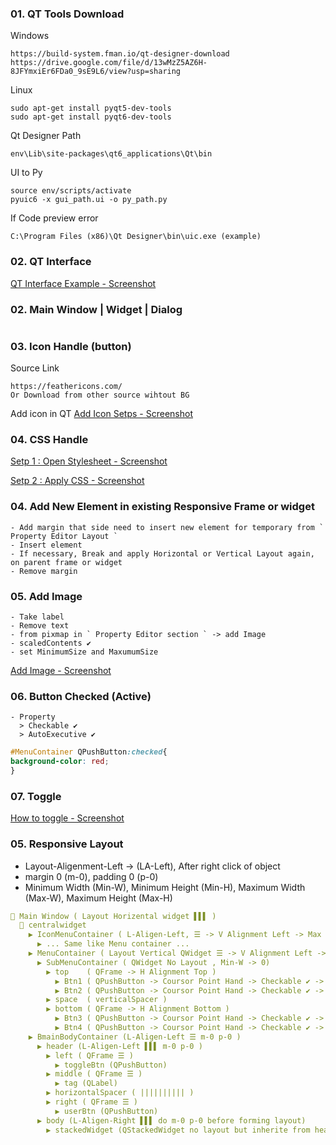 ### 01. QT Tools Download
Windows
```
https://build-system.fman.io/qt-designer-download
https://drive.google.com/file/d/13wMzZ5AZ6H-8JFYmxiEr6FDa0_9sE9L6/view?usp=sharing
```
Linux
```
sudo apt-get install pyqt5-dev-tools
sudo apt-get install pyqt6-dev-tools
```
Qt Designer Path
```
env\Lib\site-packages\qt6_applications\Qt\bin
```
UI to Py
```
source env/scripts/activate
pyuic6 -x gui_path.ui -o py_path.py
```
If Code preview error
```
C:\Program Files (x86)\Qt Designer\bin\uic.exe (example)
```
### 02. QT Interface
[QT Interface Example - Screenshot](https://github.com/samratpro/Python_Notes/blob/master/06.%20GUI/01.%20PyQt6_Notes/00.%20All_Images/qt_interface.png)
### 02. Main Window | Widget | Dialog
```
```
### 03. Icon Handle (button)
Source Link
```href
https://feathericons.com/
Or Download from other source wihtout BG
```
Add icon in QT
[Add Icon Setps - Screenshot](https://github.com/samratpro/Python_Notes/blob/master/06.%20GUI/01.%20PyQt6_Notes/00.%20All_Images/icon_add_step.png)

### 04. CSS Handle
[Setp 1 : Open Stylesheet - Screenshot](https://github.com/samratpro/Python_Notes/blob/master/06.%20GUI/01.%20PyQt6_Notes/00.%20All_Images/add_css_setp1.png)

[Setp 2 : Apply CSS - Screenshot](https://github.com/samratpro/Python_Notes/blob/master/06.%20GUI/01.%20PyQt6_Notes/00.%20All_Images/add_css_setp2.png)

### 04. Add New Element in existing Responsive Frame or widget
```
- Add margin that side need to insert new element for temporary from ` Property Editor Layout `
- Insert element
- If necessary, Break and apply Horizontal or Vertical Layout again, on parent frame or widget
- Remove margin
```
### 05. Add Image
```
- Take label
- Remove text
- from pixmap in ` Property Editor section ` -> add Image
- scaledContents ✔️ 
- set MinimumSize and MaxumumSize
```
[Add Image - Screenshot](https://github.com/samratpro/Python_Notes/blob/master/06.%20GUI/01.%20PyQt6_Notes/00.%20All_Images/Image_add.png)
### 06. Button Checked (Active)
```
- Property
  > Checkable ✔️
  > AutoExecutive ✔️
```
```css
#MenuContainer QPushButton:checked{
background-color: red;
}
```
### 07. Toggle
[How to toggle - Screenshot](https://github.com/samratpro/Python_Notes/blob/master/06.%20GUI/01.%20PyQt6_Notes/00.%20All_Images/toggle.png)
### 05. Responsive Layout
- Layout-Aligenment-Left -> (LA-Left), After right click of object
- margin 0 (m-0), padding 0 (p-0)
- Minimum Width (Min-W), Minimum Height (Min-H), Maximum Width (Max-W), Maximum Height (Max-H)
```yaml
📌 Main Window ( Layout Horizental widget ▌▌▌ )
  📌 centralwidget
    ▶ IconMenuContainer ( L-Aligen-Left, ☰ -> V Alignment Left -> Max Width -> 80 , Min Width -> 0 , m-0 p-0 )
      ▶ ... Same like Menu container ...
    ▶ MenuContainer ( Layout Vertical QWidget ☰ -> V Alignment Left -> Minimum Width -> 120 , Min Width -> 0 , m-0 p-0 )
      ▶ SubMenuContainer ( QWidget No Layout , Min-W -> 0)
        ▶ top    ( QFrame -> H Alignment Top )  
          ▶ Btn1 ( QPushButton -> Coursor Point Hand -> Checkable ✔️ -> Checkable ✔️)
          ▶ Btn2 ( QPushButton -> Coursor Point Hand -> Checkable ✔️ -> Checkable ✔️ )
        ▶ space  ( verticalSpacer )
        ▶ bottom ( QFrame -> H Alignment Bottom )
          ▶ Btn3 ( QPushButton -> Coursor Point Hand -> Checkable ✔️ -> Checkable ✔️ )
          ▶ Btn4 ( QPushButton -> Coursor Point Hand -> Checkable ✔️ -> Checkable ✔️ )      
    ▶ BmainBodyContainer (L-Aligen-Left ☰ m-0 p-0 )
      ▶ header (L-Aligen-Left ▌▌▌ m-0 p-0 )
        ▶ left ( QFrame ☰ )
          ▶ toggleBtn (QPushButton)
        ▶ middle ( QFrame ☰ )
          ▶ tag (QLabel)
        ▶ horizontalSpacer ( |||||||||| )
        ▶ right ( QFrame ☰ )
          ▶ userBtn (QPushButton)
      ▶ body (L-Aligen-Right ▌▌▌ do m-0 p-0 before forming layout)
        ▶ stackedWidget (QStackedWidget no layout but inherite from header ▌▌▌, m-0, p-0)




```
